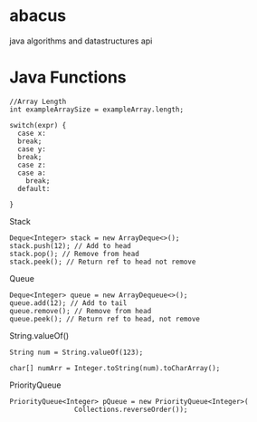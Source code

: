 # abacus
java algorithms and datastructures api

# Java Functions
```
//Array Length
int exampleArraySize = exampleArray.length;
```

```
switch(expr) {
  case x:
  break;
  case y:
  break;
  case z:
  case a:
    break;
  default:
    
}
```


Stack
```
Deque<Integer> stack = new ArrayDeque<>();
stack.push(12); // Add to head
stack.pop(); // Remove from head
stack.peek(); // Return ref to head not remove
```

Queue
```
Deque<Integer> queue = new ArrayDequeue<>();
queue.add(12); // Add to tail
queue.remove(); // Remove from head
queue.peek(); // Return ref to head, not remove
```

String.valueOf()
```
String num = String.valueOf(123);
```

```
char[] numArr = Integer.toString(num).toCharArray();
```

PriorityQueue
```
PriorityQueue<Integer> pQueue = new PriorityQueue<Integer>(
                Collections.reverseOrder());


```

